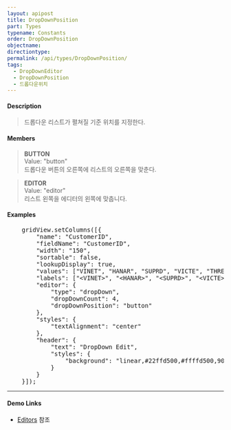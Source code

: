 ```yaml
---
layout: apipost
title: DropDownPosition
part: Types
typename: Constants
order: DropDownPosition
objectname: 
directiontype: 
permalink: /api/types/DropDownPosition/
tags:
  - DropDownEditor
  - DropDownPosition
  - 드롭다운위치
---
```


#### Description

> 드롭다운 리스트가 펼쳐질 기준 위치를 지정한다.

#### Members

> **BUTTON**    
> Value: "button"   
> 드롭다운 버튼의 오른쪽에 리스트의 오른쪽을 맞춘다.  

> **EDITOR**  
> Value: "editor"   
> 리스트 왼쪽을 에디터의 왼쪽에 맞춥니다.   

#### Examples   

<pre class="prettyprint">
    gridView.setColumns([{
        "name": "CustomerID",
        "fieldName": "CustomerID",
        "width": "150",
        "sortable": false,
        "lookupDisplay": true,
        "values": ["VINET", "HANAR", "SUPRD", "VICTE", "THREE", "SEVEN"],
        "labels": [&quot;&lt;VINET&gt;&quot;, &quot;&lt;HANAR&gt;&quot;, &quot;&lt;SUPRD&gt;&quot;, &quot;&lt;VICTE&gt;&quot;, &quot;&lt;THREE&gt;&quot;, &quot;&lt;SEVEN&gt;&quot;],
        "editor": {
            "type": "dropDown",
            "dropDownCount": 4,
            "dropDownPosition": "button"
        },
        "styles": {
            "textAlignment": "center"
        },
        "header": {
            "text": "DropDown Edit",
            "styles": {
                "background": "linear,#22ffd500,#ffffd500,90"
            }
        }
    }]);
</pre>


--- 

#### Demo Links

* [Editors](http://demo.realgrid.com/Demo/Editors) 참조
 